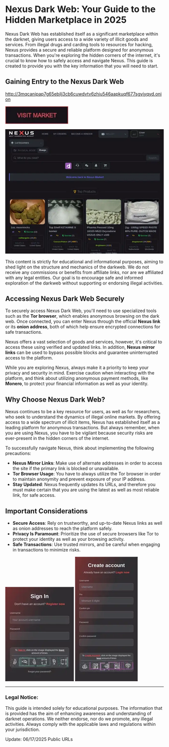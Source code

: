 # Nexus Dark Web: Your Guide to the Hidden Marketplace in 2025

Nexus Dark Web has established itself as a significant marketplace within the darknet, giving users access to a wide variety of illicit goods and services. From illegal drugs and carding tools to resources for hacking, Nexus provides a secure and reliable platform designed for anonymous transactions. When you're exploring the hidden corners of the internet, it's crucial to know how to safely access and navigate Nexus. This guide is created to provide you with the key information that you will need to start.

## Gaining Entry to the Nexus Dark Web

http://3mqcanipap7g65ebjlj3cb6cuwdvtv6zhju546aapkuqf677sgyiyqyd.onion

[<img src="/upload/browser.webp" width="200">](http://3mqcanipap7g65ebjlj3cb6cuwdvtv6zhju546aapkuqf677sgyiyqyd.onion)

<a href="http://3mqcanipap7g65ebjlj3cb6cuwdvtv6zhju546aapkuqf677sgyiyqyd.onion"><img src="/upload/message.webp" alt="image" style="max-width: 100%;"></a>

This content is strictly for educational and informational purposes, aiming to shed light on the structure and mechanics of the darkweb. We do not receive any commissions or benefits from affiliate links, nor are we affiliated with any legal entities. Our goal is to encourage safe and informed exploration of the darkweb without supporting or endorsing illegal activities.

## Accessing Nexus Dark Web Securely

To securely access Nexus Dark Web, you'll need to use specialized tools such as the **Tor browser**, which enables anonymous browsing on the dark web. Once connected, you can enter Nexus through the official **Nexus link** or its **onion address**, both of which help ensure encrypted connections for safe transactions.

Nexus offers a vast selection of goods and services, however, it's critical to access these using verified and updated links. In addition, **Nexus mirror links** can be used to bypass possible blocks and guarantee uninterrupted access to the platform.

While you are exploring Nexus, always make it a priority to keep your privacy and security in mind. Exercise caution when interacting with the platform, and think about utilizing anonymous payment methods, like **Monero**, to protect your financial information as well as your identity.

## Why Choose Nexus Dark Web?

Nexus continues to be a key resource for users, as well as for researchers, who seek to understand the dynamics of illegal online markets. By offering access to a wide spectrum of illicit items, Nexus has established itself as a leading platform for anonymous transactions. But always remember, when you are using Nexus, you have to be vigilant because security risks are ever-present in the hidden corners of the internet.

To successfully navigate Nexus, think about implementing the following precautions:

-   **Nexus Mirror Links**: Make use of alternate addresses in order to access the site if the primary link is blocked or unavailable.
-   **Tor Browser Usage**: You have to always utilize the Tor browser in order to maintain anonymity and prevent exposure of your IP address.
-   **Stay Updated**: Nexus frequently updates its URLs, and therefore you must make certain that you are using the latest as well as most reliable link, for safe access.

## Important Considerations

-   **Secure Access**: Rely on trustworthy, and up-to-date Nexus links as well as onion addresses to reach the platform safely.
-   **Privacy Is Paramount**: Prioritize the use of secure browsers like Tor to protect your identity as well as your browsing activity.
-   **Safe Transactions**: Use trusted mirrors, and be careful when engaging in transactions to minimize risks.

<a href="http://3mqcanipap7g65ebjlj3cb6cuwdvtv6zhju546aapkuqf677sgyiyqyd.onion"><img src="/upload/toolbar.webp" alt="image" style="max-width: 100%;"></a>
<a href="http://3mqcanipap7g65ebjlj3cb6cuwdvtv6zhju546aapkuqf677sgyiyqyd.onion"><img src="/upload/watermark.webp" alt="image" style="max-width: 100%;"></a>

---

### Legal Notice:

This guide is intended solely for educational purposes. The information that is provided has the aim of enhancing awareness and understanding of darknet operations. We neither endorse, nor do we promote, any illegal activities. Always comply with the applicable laws and regulations within your jurisdiction.







Update:  06/17/2025 Public URLs